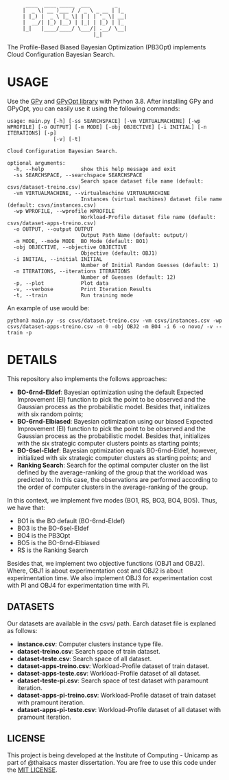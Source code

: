           ____  ____ _____  ___        _     
         |  _ \| __ )___ / / _ \ _ __ | |_   
         | |_) |  _ \ |_ \| | | | '_ \| __| 
         |  __/| |_) |__) | |_| | |_) | |_   
         |_|   |____/____/ \___/| .__/ \__|  
                                |_|          
The Profile-Based Biased Bayesian Optimization (PB3Opt) implements Cloud Configuration Bayesian Search. 

# USAGE

Use the [GPy](https://github.com/SheffieldML/GPy) and [GPyOpt library](https://github.com/lmcad-unicamp/GPyOpt) with Python 3.8. After installing GPy and GPyOpt, you can easily use it using the following commands:

```
usage: main.py [-h] [-ss SEARCHSPACE] [-vm VIRTUALMACHINE] [-wp WPROFILE] [-o OUTPUT] [-m MODE] [-obj OBJECTIVE] [-i INITIAL] [-n ITERATIONS] [-p]
               [-v] [-t]

Cloud Configuration Bayesian Search.

optional arguments:
  -h, --help            show this help message and exit
  -ss SEARCHSPACE, --searchspace SEARCHSPACE
                        Search space dataset file name (default: csvs/dataset-treino.csv)
  -vm VIRTUALMACHINE, --virtualmachine VIRTUALMACHINE
                        Instances (virtual machines) dataset file name (default: csvs/instances.csv)
  -wp WPROFILE, --wprofile WPROFILE
                        Workload-Profile dataset file name (default: csvs/dataset-apps-treino.csv)
  -o OUTPUT, --output OUTPUT
                        Output Path Name (default: output/)
  -m MODE, --mode MODE  BO Mode (default: BO1)
  -obj OBJECTIVE, --objective OBJECTIVE
                        Objective (default: OBJ1)
  -i INITIAL, --initial INITIAL
                        Number of Initial Random Guesses (default: 1)
  -n ITERATIONS, --iterations ITERATIONS
                        Number of Guesses (default: 12)
  -p, --plot            Plot data
  -v, --verbose         Print Iteration Results
  -t, --train           Run training mode
```

An example of use would be:

```
python3 main.py -ss csvs/dataset-treino.csv -vm csvs/instances.csv -wp csvs/dataset-apps-treino.csv -n 0 -obj OBJ2 -m BO4 -i 6 -o novo/ -v --train -p
```

# DETAILS

This repository also implements the follows approaches:

* **BO-6rnd-EIdef**: Bayesian optimization using the default Expected Improvement (EI) function to pick the point to be observed and the Gaussian process as the probabilistic model.
Besides that, initializes with six random points;
* **BO-6rnd-EIbiased**: Bayesian optimization using our biased Expected Improvement (EI) function to pick the point to be observed and the Gaussian process as the probabilistic model. Besides that, initializes with the six strategic computer clusters points as starting points;
* **BO-6sel-EIdef**: Bayesian optimization equals BO-6rnd-EIdef, however, initialized with six strategic computer clusters as starting points; and
* **Ranking Search**: Search for the optimal computer cluster on the list defined by the average-ranking of the group that the workload was predicted to. In this case, the observations are performed according to the order of computer clusters in the average-ranking of the group.

In this context, we implement five modes (BO1, RS, BO3, BO4, BO5). Thus, we have that:

* BO1 is the BO default (BO-6rnd-EIdef)
* BO3 is the BO-6sel-EIdef
* BO4 is the PB3Opt
* BO5 is the BO-6rnd-EIbiased
* RS is the Ranking Search

Besides that, we implement two objective functions (OBJ1 and OBJ2). Where, OBJ1 is about experimentation cost and OBJ2 is about experimentation time. We also implement OBJ3 for experimentation cost with PI and OBJ4 for experimentation time with PI.

## DATASETS

Our datasets are available in the csvs/ path. Earch dataset file is explaned as follows:

* **instance.csv**: Computer clusters instance type file.
* **dataset-treino.csv**: Search space of train dataset.
* **dataset-teste.csv**: Search space of all dataset.
* **dataset-apps-treino.csv**: Workload-Profile dataset of train dataset.
* **dataset-apps-teste.csv**: Workload-Profile dataset of all dataset.
* **dataset-teste-pi.csv**: Search space of test dataset with paramount iteration.
* **dataset-apps-pi-treino.csv**: Workload-Profile dataset of train dataset with pramount iteration.
* **dataset-apps-pi-teste.csv**: Workload-Profile dataset of all dataset with pramount iteration.

## LICENSE

This project is being developed at the Institute of Computing - Unicamp as part of @thaisacs master dissertation.
You are free to use this code under the [MIT LICENSE](https://choosealicense.com/licenses/mit/).

